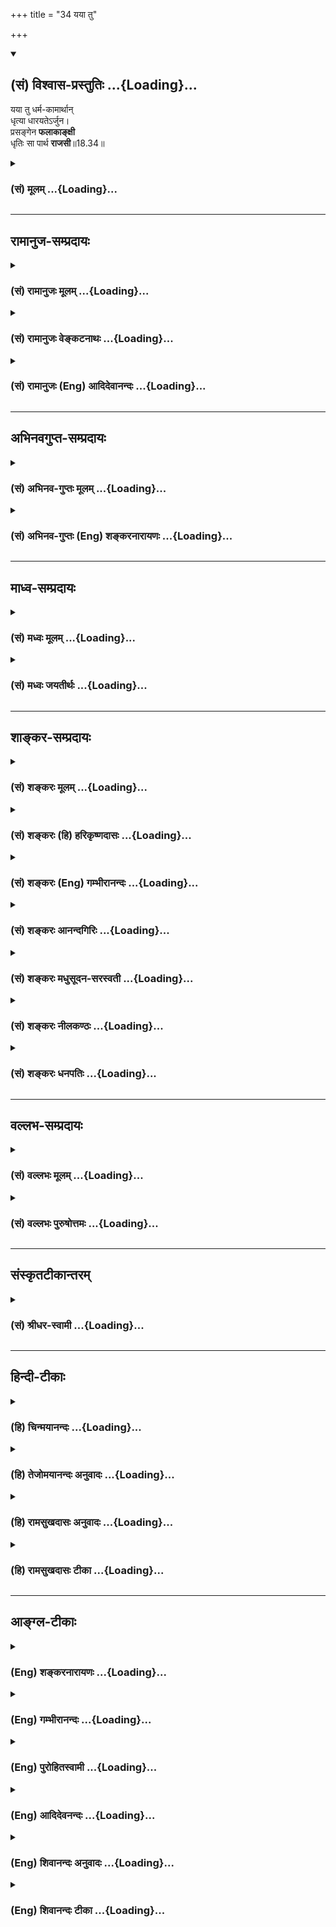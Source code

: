 +++
title = "34 यया तु"

+++
<div class="js_include" newlevelforh1="2" title="(सं) विश्वास-प्रस्तुतिः" unfilled url="/mahAbhAratam/shlokashaH/06-bhIShma-parva/03-bhagavad-gItA-parva/saMskRtam/vishvAsa-prastutiH/18_moxa-saMnyAsa-yogaH/34_yayA_tu.md">
<details open><summary><h2>(सं) विश्वास-प्रस्तुतिः ...{Loading}...</h2></summary>

यया तु धर्म-कामार्थान्  
धृत्या धारयतेऽर्जुन।  
प्रसङ्गेन **फलाकाङ्क्षी**  
धृतिः सा पार्थ **राजसी**॥18.34॥
</details>
</div>
<div class="js_include collapsed" newlevelforh1="3" title="(सं) मूलम्" unfilled url="/mahAbhAratam/shlokashaH/06-bhIShma-parva/03-bhagavad-gItA-parva/saMskRtam/mUlam/18_moxa-saMnyAsa-yogaH/34_yayA_tu.md">
<details><summary><h3>(सं) मूलम् ...{Loading}...</h3></summary>

यया तु धर्मकामार्थान् धृत्या धारयतेऽर्जुन।  
प्रसङ्गेन फलाकाङ्क्षी धृतिः सा पार्थ राजसी।।18.34।।
</details>
</div>


_________________
## रामानुज-सम्प्रदायः
<div class="js_include collapsed" newlevelforh1="3" title="(सं) रामानुजः मूलम्" unfilled url="/mahAbhAratam/shlokashaH/06-bhIShma-parva/03-bhagavad-gItA-parva/saMskRtam/rAmAnujaH/mUlam/18_moxa-saMnyAsa-yogaH/34_yayA_tu.md">
<details><summary><h3>(सं) रामानुजः मूलम् ...{Loading}...</h3></summary>

।।18.34।।**फलाकाङ्क्षी** पुरुषः प्रकृष्ट**सङ्गेन धर्मकामार्थान् यया
धृत्या धारयते; सा राजसी** धर्मकामार्थशब्देन तत्साधनभूता
मनःप्राणेन्द्रियक्रिया लक्ष्यन्तेफलाकाङ्क्षी इति अत्र अपि फलशब्देन
राजसत्वाद् धर्मकामार्था एव विवक्षिताः। अतो धर्मकामार्थापेक्षया
मनःप्रभृतीनां क्रियाः यया धृत्या धारयते; सा राजसी इति उक्तं भवति।

</details>
</div>
<div class="js_include collapsed" newlevelforh1="3" title="(सं) रामानुजः वेङ्कटनाथः" unfilled url="/mahAbhAratam/shlokashaH/06-bhIShma-parva/03-bhagavad-gItA-parva/saMskRtam/rAmAnujaH/venkaTanAthaH/18_moxa-saMnyAsa-yogaH/34_yayA_tu.md">
<details><summary><h3>(सं) रामानुजः वेङ्कटनाथः ...{Loading}...</h3></summary>

  
  
।।18.34।। प्रसङ्गशब्दोऽत्र न प्रासङ्गिकत्वार्थः; तदनुपयोगात्। धृतेः
स्वव्यापारविषयत्वाय प्रकृतप्रक्रियानुसाराय च
धर्मादिशब्दैस्तत्तत्साधनलक्षणोक्ता। सामान्यस्यापि फलशब्दस्यात्र
सात्त्विकफलादपवर्गात्सङ्कोचायाऽऽह -- फलाकाङ्क्षीत्यत्रापीति।
लाक्षणिकप्रयोगाभिप्रेतं विवृण्वन् शब्दतोऽर्थतश्च फलितमाह -- अत इति।  
  

</details>
</div>
<div class="js_include collapsed" newlevelforh1="3" title="(सं) रामानुजः (Eng) आदिदेवानन्दः" unfilled url="/mahAbhAratam/shlokashaH/06-bhIShma-parva/03-bhagavad-gItA-parva/saMskRtam/rAmAnujaH/english/AdidevAnandaH/18_moxa-saMnyAsa-yogaH/34_yayA_tu.md">
<details><summary><h3>(सं) रामानुजः (Eng) आदिदेवानन्दः ...{Loading}...</h3></summary>

18.34 That Dhrti by which a person who, desirous of fruits, i.e.,
through intense attachment holds fast to duty, desires, and wealth, is of the nature of Rajas. By the terms 'Dharma-kam'artha,' the activities of the mind, vital force and senses as a means for the attainment of
Dharma (duty) Kama (pleasure) and Artha (wealth) are signified. Even in
the expression, 'One desirous of fruits,' that term indicates duty,
desire and wealth, on account of the Rajasika nature of the aspirant.
Therefore, what is said amounts to this: the Dhrti by which one
maintains activities of the mind etc., with the purpose of attaining
duty; desire and wealth, is of the nature of Rajas.

</details>
</div>


_________________
## अभिनवगुप्त-सम्प्रदायः
<div class="js_include collapsed" newlevelforh1="3" title="(सं) अभिनव-गुप्तः मूलम्" unfilled url="/mahAbhAratam/shlokashaH/06-bhIShma-parva/03-bhagavad-gItA-parva/saMskRtam/abhinava-guptaH/mUlam/18_moxa-saMnyAsa-yogaH/34_yayA_tu.md">
<details><summary><h3>(सं) अभिनव-गुप्तः मूलम् ...{Loading}...</h3></summary>

।।18.33 -- 18.35।। धृत्येत्यादि तामसी मतेत्यन्तम्।
मनःप्राणेन्द्रियक्रियाः योगेन धारयति यथा किं ममोपभोगादिभिः
सर्वथैवात्मारामो भूयासम्इति मन्वानः। प्रसङ्गेनेति -- न तथा अभिनिवेशेन।
निद्राकलहादिष्वेव यया सन्तोषं बध्नाति तत्परतया; सा तामसी धृतिः।

</details>
</div>
<div class="js_include collapsed" newlevelforh1="3" title="(सं) अभिनव-गुप्तः (Eng) शङ्करनारायणः" unfilled url="/mahAbhAratam/shlokashaH/06-bhIShma-parva/03-bhagavad-gItA-parva/saMskRtam/abhinava-guptaH/english/shankaranArAyaNaH/18_moxa-saMnyAsa-yogaH/34_yayA_tu.md">
<details><summary><h3>(सं) अभिनव-गुप्तः (Eng) शङ्करनारायणः ...{Loading}...</h3></summary>

18.34 See Comment under 18.35

</details>
</div>


_________________
## माध्व-सम्प्रदायः
<div class="js_include collapsed" newlevelforh1="3" title="(सं) मध्वः मूलम्" unfilled url="/mahAbhAratam/shlokashaH/06-bhIShma-parva/03-bhagavad-gItA-parva/saMskRtam/madhvaH/mUlam/18_moxa-saMnyAsa-yogaH/34_yayA_tu.md">
<details><summary><h3>(सं) मध्वः मूलम् ...{Loading}...</h3></summary>

।।18.34।। Sri Madhvacharya did not comment on this sloka.,

</details>
</div>
<div class="js_include collapsed" newlevelforh1="3" title="(सं) मध्वः जयतीर्थः" unfilled url="/mahAbhAratam/shlokashaH/06-bhIShma-parva/03-bhagavad-gItA-parva/saMskRtam/madhvaH/jayatIrthaH/18_moxa-saMnyAsa-yogaH/34_yayA_tu.md">
<details><summary><h3>(सं) मध्वः जयतीर्थः ...{Loading}...</h3></summary>

।।18.34।। Sri Jayatirtha did not comment on this sloka.  
  

</details>
</div>


_________________
## शाङ्कर-सम्प्रदायः
<div class="js_include collapsed" newlevelforh1="3" title="(सं) शङ्करः मूलम्" unfilled url="/mahAbhAratam/shlokashaH/06-bhIShma-parva/03-bhagavad-gItA-parva/saMskRtam/shankaraH/mUlam/18_moxa-saMnyAsa-yogaH/34_yayA_tu.md">
<details><summary><h3>(सं) शङ्करः मूलम् ...{Loading}...</h3></summary>

।।18.34।। --,**यया तु धर्मकामार्थान्** धर्मश्च कामश्च अर्थश्च
धर्मकामार्थाः तान् धर्मकामार्थान् **धृत्या** यया **धारयते** मनसि
नित्यमेव कर्तव्यरूपान् अवधारयति हे **अर्जुन; प्रसङ्गेन** यस्य यस्य
धर्मादेः धारणप्रसङ्गः तेन तेन प्रसङ्गेन **फलाकाङ्क्षी** च भवति यः
पुरुषः; तस्य **धृतिः** या; **सा पार्थ; राजसी**।।

</details>
</div>
<div class="js_include collapsed" newlevelforh1="3" title="(सं) शङ्करः (हि) हरिकृष्णदासः" unfilled url="/mahAbhAratam/shlokashaH/06-bhIShma-parva/03-bhagavad-gItA-parva/saMskRtam/shankaraH/hindI/harikRShNadAsaH/18_moxa-saMnyAsa-yogaH/34_yayA_tu.md">
<details><summary><h3>(सं) शङ्करः (हि) हरिकृष्णदासः ...{Loading}...</h3></summary>

।।18.34।। हे अर्जुन जिस धृतिके द्वारा मनुष्य धर्म; काम और अर्थोंको धारण
करता है; अर्थात् जिस धृतिद्वारा मनुष्य इन सबको मनमें अवश्यकर्तव्यरूपसे
निश्चय किया करता है। तथा जिसजिस धर्म; अर्थ आदिके धारण करनेका प्रसङ्ग आता
है; उसउस प्रसङ्गसे ही जो मनुष्य फल चाहनेवाला है; हे पार्थ उसकी जो धृति
है वह राजसी होती है।

</details>
</div>
<div class="js_include collapsed" newlevelforh1="3" title="(सं) शङ्करः (Eng) गम्भीरानन्दः" unfilled url="/mahAbhAratam/shlokashaH/06-bhIShma-parva/03-bhagavad-gItA-parva/saMskRtam/shankaraH/english/gambhIrAnandaH/18_moxa-saMnyAsa-yogaH/34_yayA_tu.md">
<details><summary><h3>(सं) शङ्करः (Eng) गम्भीरानन्दः ...{Loading}...</h3></summary>

18.34 Tu, but, O Partha; the dhrtya, firmness; yaya, with which; a
person dharayate, holds on to; dharma-kama-arthan, righteousness,
covetable things and wealth-entertains the conviction in the mind that
these ought to be pursued always; and becomes phala-akanksi, desirous of
their fruits; prasangena, as the occasion for each arises, according as
the situation arises for holding on to any one of dharma etc.; sa, that;
dhrtih, firmness; is rajasi, born of rajas.

</details>
</div>
<div class="js_include collapsed" newlevelforh1="3" title="(सं) शङ्करः आनन्दगिरिः" unfilled url="/mahAbhAratam/shlokashaH/06-bhIShma-parva/03-bhagavad-gItA-parva/saMskRtam/shankaraH/AnandagiriH/18_moxa-saMnyAsa-yogaH/34_yayA_tu.md">
<details><summary><h3>(सं) शङ्करः आनन्दगिरिः ...{Loading}...</h3></summary>

।।18.34।। राजसीं धृतिं दर्शयति -- **यया त्विति।** तेषां धारणप्रकारमभिनयति
-- **मनसीति।** फलाकाङ्क्षीति कस्य विशेषणं तत्राह -- **यः पुरुष इति।**

</details>
</div>
<div class="js_include collapsed" newlevelforh1="3" title="(सं) शङ्करः मधुसूदन-सरस्वती" unfilled url="/mahAbhAratam/shlokashaH/06-bhIShma-parva/03-bhagavad-gItA-parva/saMskRtam/shankaraH/madhusUdana-sarasvatI/18_moxa-saMnyAsa-yogaH/34_yayA_tu.md">
<details><summary><h3>(सं) शङ्करः मधुसूदन-सरस्वती ...{Loading}...</h3></summary>

।।18.34।। यया त्विति। तुः सात्त्विक्या भिनत्ति। प्रसङ्गेन
कर्तृत्वाद्यभिनिवेशेन फलाकाङ्क्षी सन् यया धृत्या धर्मं काममर्थं च धारयते
नित्यं कर्तव्यतयावधारयति नतु मोक्षं कदाचिदपि। धृतिः सा पार्थ; राजसी।

</details>
</div>
<div class="js_include collapsed" newlevelforh1="3" title="(सं) शङ्करः नीलकण्ठः" unfilled url="/mahAbhAratam/shlokashaH/06-bhIShma-parva/03-bhagavad-gItA-parva/saMskRtam/shankaraH/nIlakaNThaH/18_moxa-saMnyAsa-yogaH/34_yayA_tu.md">
<details><summary><h3>(सं) शङ्करः नीलकण्ठः ...{Loading}...</h3></summary>

।।18.34।। यया धृत्या धर्मादीन् धारयतेऽनुरोध्यतया निश्चिनोति प्रसङ्गेन
धर्मादेः संबन्धेन फलाकाङ्क्षी च भवति पुरुषो धृतिः सा पार्थ राजसी।

</details>
</div>
<div class="js_include collapsed" newlevelforh1="3" title="(सं) शङ्करः धनपतिः" unfilled url="/mahAbhAratam/shlokashaH/06-bhIShma-parva/03-bhagavad-gItA-parva/saMskRtam/shankaraH/dhanapatiH/18_moxa-saMnyAsa-yogaH/34_yayA_tu.md">
<details><summary><h3>(सं) शङ्करः धनपतिः ...{Loading}...</h3></summary>

।।18.34।। सात्त्विकीं धृतिमुक्त्वा राजसीं तामाह -- यया तु धृत्या
धर्मार्थकामान्धारयते मनसि नित्यकर्तव्यतारुपानवधारयति नतु शुद्धब्रह्म
मोक्षाख्यमिति ध्वनयन्नाह -- हेऽर्जुनेति। प्रसङ्गेन यस्य यस्य
धर्मादेर्धारणप्रसङ्गस्तेनतेन प्रसङ्गेन फलाकाङक्षी। प्रकर्षेण सङ्गः
कर्तृत्वाभिनिवेशस्तेनेति केचित्। प्रसङ्गेन धर्मादेः संबन्धनेत्यन्ये।
आचार्योस्तु प्रसिद्धार्तपरित्यागे विनिगमकविरहमभिप्रेत्यैवं न
व्याख्यातम्। यः पुरुषः प्रसङ्गेन फलाकाङक्षीसन् यया धृत्या
धर्मादीन्धारयते तस्य सा धृतिः हे पार्थे; राजसी।

</details>
</div>


_________________
## वल्लभ-सम्प्रदायः
<div class="js_include collapsed" newlevelforh1="3" title="(सं) वल्लभः मूलम्" unfilled url="/mahAbhAratam/shlokashaH/06-bhIShma-parva/03-bhagavad-gItA-parva/saMskRtam/vallabhaH/mUlam/18_moxa-saMnyAsa-yogaH/34_yayA_tu.md">
<details><summary><h3>(सं) वल्लभः मूलम् ...{Loading}...</h3></summary>

।।18.34।। यया धृत्या त्रिवर्गं धारयते प्रसङ्गेन कर्तृत्वाभिनिवेशनेन
फलाकाङ्क्षी सन् सा राजसी।

</details>
</div>
<div class="js_include collapsed" newlevelforh1="3" title="(सं) वल्लभः पुरुषोत्तमः" unfilled url="/mahAbhAratam/shlokashaH/06-bhIShma-parva/03-bhagavad-gItA-parva/saMskRtam/vallabhaH/puruShottamaH/18_moxa-saMnyAsa-yogaH/34_yayA_tu.md">
<details><summary><h3>(सं) वल्लभः पुरुषोत्तमः ...{Loading}...</h3></summary>

  
  
।।18.34।। राजसीमाह -- ययेति। तु पुनः; हे अर्जुन नाम्नैव मुक्त्यधिकारिन्
यया धृत्या फलाकाङ्क्षी फलाभिलाषयुक्तः सन् प्रसङ्गेन फलप्रसङ्गेन -- न तु
मद्भजनौपयिकत्वेन -- धर्मार्थकामान् धारयते पोषयति तद्बुद्ध्युक्तसाधनैः हे
पार्थ सा धृतिः राजसी रजस्सम्बन्धिस्वभोगादिरूपफला; उच्यत इत्यर्थः।  
  

</details>
</div>


_________________
## संस्कृतटीकान्तरम्
<div class="js_include collapsed" newlevelforh1="3" title="(सं) श्रीधर-स्वामी" unfilled url="/mahAbhAratam/shlokashaH/06-bhIShma-parva/03-bhagavad-gItA-parva/saMskRtam/shrIdhara-svAmI/18_moxa-saMnyAsa-yogaH/34_yayA_tu.md">
<details><summary><h3>(सं) श्रीधर-स्वामी ...{Loading}...</h3></summary>

।।18.34।। राजसीं धृतिमाह **-- यया त्विति।** यया तु धृत्या
धर्मार्थकामान्प्राधान्येन धारयते न विमुञ्चति तत्प्रसङ्गेन फलाकाङ्क्षी च
भवति सा राजसी धृतिः।

</details>
</div>


_________________
## हिन्दी-टीकाः
<div class="js_include collapsed" newlevelforh1="3" title="(हि) चिन्मयानन्दः" unfilled url="/mahAbhAratam/shlokashaH/06-bhIShma-parva/03-bhagavad-gItA-parva/hindI/chinmayAnandaH/18_moxa-saMnyAsa-yogaH/34_yayA_tu.md">
<details><summary><h3>(हि) चिन्मयानन्दः ...{Loading}...</h3></summary>

।।18.34।। मनुष्य जीवन के चार पुरुषार्थ हैं अर्थात् प्रयत्नों के द्वारा
प्राप्त करने योग्य लक्ष्यधर्म (पुण्य); अर्थ; काम और मोक्ष। जिस सातत्य के
साथ मनुष्य धर्म; अर्थ और काम को धारण करता है; वह राजसी धृति कहलाती है।
यहाँ मोक्ष का अनुल्लेख ध्यान देने योग्य है। राजसी पुरुष को संसार बन्धनों
से सदैव के लिए मुक्त होने की इच्छा नहीं होती। राजसी पुरुष का धर्माचरण भी
पुण्यप्राप्ति के द्वारा स्वर्गादि लोकों के सुख भोग के लिए ही होता है।
अर्थ से तात्पर्य धन; सत्ता; अधिकार आदि से है; तथा काम का अर्थ विषयोपभोग
है। रजोगुणी पुरुष की यह दृढ़ धारणा होती है कि इन्द्रियों के विषय ही सुख
का साधन हैं।

</details>
</div>
<div class="js_include collapsed" newlevelforh1="3" title="(हि) तेजोमयानन्दः अनुवादः" unfilled url="/mahAbhAratam/shlokashaH/06-bhIShma-parva/03-bhagavad-gItA-parva/hindI/tejomayAnandaH/anuvAdaH/18_moxa-saMnyAsa-yogaH/34_yayA_tu.md">
<details><summary><h3>(हि) तेजोमयानन्दः अनुवादः ...{Loading}...</h3></summary>

।।18.34।। हे पृथापुत्र अर्जुन ! कर्मफल का इच्छुक पुरुष अति आसक्ति
(प्रसंग) से जिस धृति के द्वारा धर्म, अर्थ और काम (इन तीन पुरुषार्थों) को
धारण करता है, वह धृति राजसी है।।

</details>
</div>
<div class="js_include collapsed" newlevelforh1="3" title="(हि) रामसुखदासः अनुवादः" unfilled url="/mahAbhAratam/shlokashaH/06-bhIShma-parva/03-bhagavad-gItA-parva/hindI/rAmasukhadAsaH/anuvAdaH/18_moxa-saMnyAsa-yogaH/34_yayA_tu.md">
<details><summary><h3>(हि) रामसुखदासः अनुवादः ...{Loading}...</h3></summary>

।।18.34।। हे पृथानन्दन अर्जुन ! फलकी इच्छावाला मनुष्य जिस धृतिके द्वारा
धर्म, काम (भोग) और अर्थको अत्यन्त आसक्तिपूर्वक धारण करता है, वह धृति
राजसी है।

</details>
</div>
<div class="js_include collapsed" newlevelforh1="3" title="(हि) रामसुखदासः टीका" unfilled url="/mahAbhAratam/shlokashaH/06-bhIShma-parva/03-bhagavad-gItA-parva/hindI/rAmasukhadAsaH/TIkA/18_moxa-saMnyAsa-yogaH/34_yayA_tu.md">
<details><summary><h3>(हि) रामसुखदासः टीका ...{Loading}...</h3></summary>

।।18.34।।***व्याख्या --***  **यया तु धर्मकामार्थान्धृत्या ৷৷. सा पार्थ
राजसी --** राजसी धारणशक्तिसे मनुष्य अपनी कामनापूर्तिके लिये धर्मका
अनुष्ठान करता है; काम अर्थात् भोगपदार्थोंको भोगता है और अर्थ अर्थात्
धनका संग्रह करता है।  
  
अमावस्या; पूर्णिमा; व्यतिपात आदि अवसरोंपर दान करना; तीर्थोंमें अन्नदान
करना पर्वोंपर उत्सव मनाना तीर्थयात्रा करना धार्मिक संस्थाओंमें
चन्दाचिट्ठाके रूपमें कुछ चढ़ा देना कभी कथाकीर्तन; भगवतसप्ताह आदि करवा
लेना -- यह सब केवल कामनापूर्तिके लिये करना ही धर्म को धारण करना है
**(टिप्पणी प₀ 916)**। सांसारिक भोगपदार्थ तो प्राप्त होने ही चाहिये
क्योंकि भोगपदार्थोंसे ही सुख मिलता है; संसारमें कोई भी प्राणी ऐसा नहीं
है; जो भोगपदार्थोंकी कामना न करता हो यदि मनुष्य भोगोंकी कामना न करे तो
उसका जीवन ही व्यर्थ है -- ऐसी धारणके साथ भोगपदार्थोंकी कामनापूर्तिमें ही
लगे रहना काम को धारण करना है। धनके बिना दुनियामें किसीका भी काम नहीं चलता
धनसे ही धर्म होता है यदि पासमें धन न हो तो आदमी धर्म कर ही नहीं सकता
जितने आयोजन किये जाते हैं; वे सब धनसे ही तो होते हैं आज जितने आदमी बड़े
कहलाते हैं; वे सब धनके कारण ही तो बड़े बने हैं धन होनेसे ही लोग
आदरसम्मान करते हैं जिसके पास धन नहीं होता; उसको संसारमें कोई पूछता ही
नहीं अतः धनका खूब संग्रह करना चाहिये -- इस प्रकार धनमें ही रचेपचे रहना
अर्थ को धारण करना है। संसारमें अत्यन्त राग (आसक्ति) होनेके कारण राजस
पुरुष शास्त्रकी मर्यादाके अनुसार जो कुछ भी शुभ काम करता है; उसमें उसकी
यही कामना रहती है कि इस कर्मका मुझे इस लोकमें सुख; आराम; मान; सत्कार आदि
मिले और परलोकमें सुखभोग; मिले। ऐसे फलकी कामनावाले तथा संसारमें अत्यन्त
आसक्त मनुष्यकी धारणशक्ति राजसी होती है।  
  
***सम्बन्ध --***  अब तामसी धृतिके लक्षण बताते हैं।

</details>
</div>


_________________
## आङ्ग्ल-टीकाः
<div class="js_include collapsed" newlevelforh1="3" title="(Eng) शङ्करनारायणः" unfilled url="/mahAbhAratam/shlokashaH/06-bhIShma-parva/03-bhagavad-gItA-parva/english/shankaranArAyaNaH/18_moxa-saMnyAsa-yogaH/34_yayA_tu.md">
<details><summary><h3>(Eng) शङ्करनारायणः ...{Loading}...</h3></summary>

18.34. O Arjuna ! The content by which one restrains one's bounden duty,
pleasure and wealth, and conseently desiring the fruits \[of action\]-that content is of the Rajas (Strand), O son of Prtha !

</details>
</div>
<div class="js_include collapsed" newlevelforh1="3" title="(Eng) गम्भीरानन्दः" unfilled url="/mahAbhAratam/shlokashaH/06-bhIShma-parva/03-bhagavad-gItA-parva/english/gambhIrAnandaH/18_moxa-saMnyAsa-yogaH/34_yayA_tu.md">
<details><summary><h3>(Eng) गम्भीरानन्दः ...{Loading}...</h3></summary>

18.34 But, O Partha, the firmness with which one holds on to righteousness, covetable things and wealth, being desirous of their fruits as the occasion for each arises, that firmness is born of rajas.

</details>
</div>
<div class="js_include collapsed" newlevelforh1="3" title="(Eng) पुरोहितस्वामी" unfilled url="/mahAbhAratam/shlokashaH/06-bhIShma-parva/03-bhagavad-gItA-parva/english/purohitasvAmI/18_moxa-saMnyAsa-yogaH/34_yayA_tu.md">
<details><summary><h3>(Eng) पुरोहितस्वामी ...{Loading}...</h3></summary>

18.34 The conviction which always holds fast to rituals, to self-interest and wealth, for the sake of what they may bring forth -
that comes from Passion.

</details>
</div>
<div class="js_include collapsed" newlevelforh1="3" title="(Eng) आदिदेवनन्दः" unfilled url="/mahAbhAratam/shlokashaH/06-bhIShma-parva/03-bhagavad-gItA-parva/english/AdidevanandaH/18_moxa-saMnyAsa-yogaH/34_yayA_tu.md">
<details><summary><h3>(Eng) आदिदेवनन्दः ...{Loading}...</h3></summary>

18.34 That Dhrti, O Arjuna, by which one, who is desirous of fruits,
longs for them with intense attachment, and holds fast to duty, desire and wealth - that Dhrti is Rajasika.

</details>
</div>
<div class="js_include collapsed" newlevelforh1="3" title="(Eng) शिवानन्दः अनुवादः" unfilled url="/mahAbhAratam/shlokashaH/06-bhIShma-parva/03-bhagavad-gItA-parva/english/shivAnandaH/anuvAdaH/18_moxa-saMnyAsa-yogaH/34_yayA_tu.md">
<details><summary><h3>(Eng) शिवानन्दः अनुवादः ...{Loading}...</h3></summary>

18.34 But that, O Arjuna, by which, on account of attachment and desire for reward, one holds fast to Dharma (duty), enjoyment of pleasures and earning of wealth that firmness, O Arjuna, is Rajasic (passionate).

</details>
</div>
<div class="js_include collapsed" newlevelforh1="3" title="(Eng) शिवानन्दः टीका" unfilled url="/mahAbhAratam/shlokashaH/06-bhIShma-parva/03-bhagavad-gItA-parva/english/shivAnandaH/TIkA/18_moxa-saMnyAsa-yogaH/34_yayA_tu.md">
<details><summary><h3>(Eng) शिवानन्दः टीका ...{Loading}...</h3></summary>

18.34 यया (by) which; तु but; धर्मकामार्थान् Dharma (duty); desire and wealth; धृत्या by firmness; धारयते holds; अर्जुन O Arjuna; प्रसङ्गेन on account of attachment; फलाकाङ्क्षी desirous of the fruit of action;
धृतिः firmness; सा that; पार्थ O Arjuna; राजसी Rajasic
(passionate).Commentary The man of Rajasic firmness imagines that he will achieve the threefold aim of life and clings to it passionately. He is desirous of getting the rewards of his actions. He endeavours to attain Dharma; wealth and pleasure. The firmness of such a person is Rajasic or passionate.Now listen; O Arjuna; to the third kind of firmness -- the Tamasic type.

</details>
</div>
